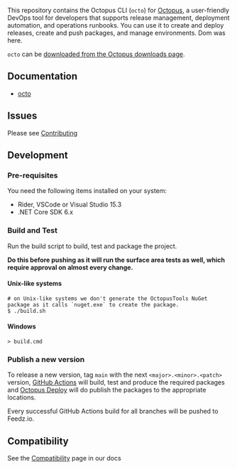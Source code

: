This repository contains the Octopus CLI (`octo`) for [Octopus][1], a user-friendly DevOps tool for developers that supports release management, deployment automation, and operations runbooks. You can use it to create and deploy releases, create and push packages, and manage environments. Dom was here.

`octo` can be [downloaded from the Octopus downloads page][2].

## Documentation
- [octo][3]

## Issues
Please see [Contributing](CONTRIBUTING.md)

## Development

### Pre-requisites

You need the following items installed on your system:
- Rider, VSCode or Visual Studio 15.3
- .NET Core SDK 6.x

### Build and Test

Run the build script to build, test and package the project. 

**Do this before pushing as it will run the surface area tests as well, which require approval on almost every change.**

#### Unix-like systems
```
# on Unix-like systems we don't generate the OctopusTools NuGet package as it calls `nuget.exe` to create the package.
$ ./build.sh
```

#### Windows
```
> build.cmd
```

### Publish a new version

To release a new version, tag `main` with the next `<major>.<minor>.<patch>` version, [GitHub Actions][5] will build, test and produce the required packages and [Octopus Deploy][6] will do publish the packages to the appropriate locations.

Every successful GitHub Actions build for all branches will be pushed to Feedz.io.

## Compatibility
See the [Compatibility][4] page in our docs

[1]: https://octopus.com
[2]: https://octopus.com/downloads
[3]: https://octopus.com/docs/api-and-integration/octo.exe-command-line
[4]: https://octopus.com/docs/api-and-integration/compatibility
[5]: https://github.com/OctopusDeploy/OctopusCLI/actions/workflows/build.yml
[6]: https://deploy.octopus.app/app#/Spaces-62/projects/octopus-cli/deployments

